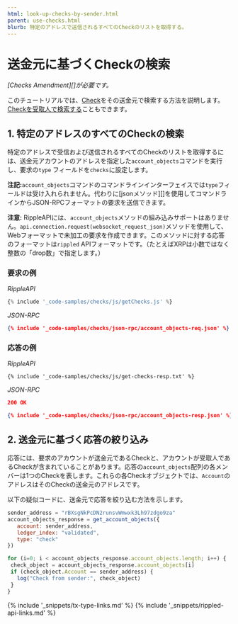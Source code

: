 ```yaml
---
html: look-up-checks-by-sender.html
parent: use-checks.html
blurb: 特定のアドレスで送信されるすべてのCheckのリストを取得する。
---
```

# 送金元に基づくCheckの検索

_[Checks Amendment][]が必要です。_

このチュートリアルでは、[Check](checks.html)をその送金元で検索する方法を説明します。[Checkを受取人で検索する](look-up-checks-by-recipient.html)こともできます。

## 1. 特定のアドレスのすべてのCheckの検索

<!--{# TODO: Update if https://github.com/ripple/rippled/issues/2443 gets done #}-->

特定のアドレスで受信および送信されるすべてのCheckのリストを取得するには、送金元アカウントのアドレスを指定した`account_objects`コマンドを実行し、要求の`type` フィールドを`checks`に設定します。

**注記:**`account_objects`コマンドのコマンドラインインターフェイスでは`type`フィールドは受け入れられません。代わりに[jsonメソッド][]を使用してコマンドラインからJSON-RPCフォーマットの要求を送信できます。

**注意:** RippleAPIには、`account_objects`メソッドの組み込みサポートはありません。`api.connection.request(websocket_request_json)`メソッドを使用して、Webフォーマットで未加工の要求を作成できます。このメソッドに対する応答のフォーマットは`rippled` APIフォーマットです。（たとえばXRPは小数ではなく整数の「drop数」で指定します。）

### 要求の例

<!-- MULTICODE_BLOCK_START -->

*RippleAPI*

```js
{% include '_code-samples/checks/js/getChecks.js' %}
```

*JSON-RPC*

```json
{% include '_code-samples/checks/json-rpc/account_objects-req.json' %}
```

<!-- MULTICODE_BLOCK_END -->

### 応答の例

<!-- MULTICODE_BLOCK_START -->

*RippleAPI*

```
{% include '_code-samples/checks/js/get-checks-resp.txt' %}
```

*JSON-RPC*

```json
200 OK

{% include '_code-samples/checks/json-rpc/account_objects-resp.json' %}
```

<!-- MULTICODE_BLOCK_END -->

## 2. 送金元に基づく応答の絞り込み

応答には、要求のアカウントが送金元であるCheckと、アカウントが受取人であるCheckが含まれていることがあります。応答の`account_objects`配列の各メンバーは1つのCheckを表します。これらの各Checkオブジェクトでは、`Account`のアドレスはそのCheckの送金元のアドレスです。

以下の疑似コードに、送金元で応答を絞り込む方法を示します。

```js
sender_address = "rBXsgNkPcDN2runsvWmwxk3Lh97zdgo9za"
account_objects_response = get_account_objects({
   account: sender_address,
   ledger_index: "validated",
   type: "check"
})

for (i=0; i < account_objects_response.account_objects.length; i++) {
 check_object = account_objects_response.account_objects[i]
 if (check_object.Account == sender_address) {
   log("Check from sender:", check_object)
 }
}
```

<!--{# common links #}-->
[RippleAPI]: rippleapi-reference.html
{% include '_snippets/tx-type-links.md' %}
{% include '_snippets/rippled-api-links.md' %}
